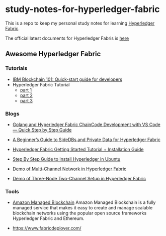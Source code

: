 # study-notes-for-hyperledger-fabric

This is a repo to keep my personal study notes for learning [Hyperledger Fabric](https://www.hyperledger.org/projects/fabric).

The official latest documents for Hyperledger Fabris is [here](https://openblockchain.readthedocs.io/en/latest/)

## Awesome Hyperledger Fabric

### Tutorials
* [IBM Blockchain 101: Quick-start guide for developers](https://developer.ibm.com/tutorials/cl-ibm-blockchain-101-quick-start-guide-for-developers-bluemix-trs/)
* Hyperledger Fabric Tutorial
  * [part 1](https://blockgeeks.com/guides/hyperledger-fabric-tutorial-part-1/)
  * [part 2](https://blockgeeks.com/guides/hyperledger-fabric-tutorial-2/)
  * [part 3](https://blockgeeks.com/guides/hyperledger-fabric-tutorial-part-3/)


### Blogs
* [Golang and Hyperledger Fabric ChainCode Development with VS Code — Quick Step by Step Guide](https://medium.com/@juarezjunior/golang-and-hyperledger-fabric-chaincode-development-with-vs-code-quick-step-by-step-guide-7a6456f80307)
* [A Beginner’s Guide to SideDBs and Private Data for Hyperledger Fabric](https://medium.com/@juarezjunior/golang-and-hyperledger-fabric-chaincode-development-with-vs-code-quick-step-by-step-guide-7a6456f80307)
* [Hyperledger Fabric Getting Started Tutorial + Installation Guide](https://www.srcmake.com/home/fabric)
* [Step By Step Guide to Install Hyperledger in Ubuntu](https://www.techaroha.com/step-by-step-guide-to-install-hyperledger-fabric-in-ubuntu/)

* [Demo of Multi-Channel Network in Hyperledger Fabric](https://medium.com/@kctheservant/demo-of-multi-channel-network-in-hyperledger-fabric-640f7158e2d3)
* [Demo of Three-Node Two-Channel Setup in Hyperledger Fabric](https://medium.com/@kctheservant/demo-of-three-node-two-channel-setup-in-hyperledger-fabric-54ba8a9c461f)

### Tools
* [Amazon Managed Blockchain](https://aws.amazon.com/managed-blockchain/)
  Amazon Managed Blockchain is a fully managed service that makes it easy to create and manage scalable blockchain networks using the popular open source frameworks Hyperledger Fabric and Ethereum.
  
* https://www.fabricdeployer.com/
